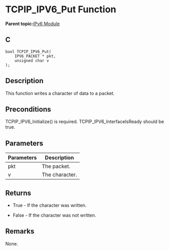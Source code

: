 # TCPIP\_IPV6\_Put Function

**Parent topic:**[IPv6 Module](GUID-F2484EF9-7914-43EE-A5B7-4FFDC27C8135.md)

## C

```
bool TCPIP_IPV6_Put(
    IPV6_PACKET * pkt, 
    unsigned char v
);
```

## Description

This function writes a character of data to a packet.

## Preconditions

TCPIP\_IPV6\_Initialize\(\) is required. TCPIP\_IPV6\_InterfaceIsReady should be true.

## Parameters

|Parameters|Description|
|----------|-----------|
|pkt|The packet.|
|v|The character.|

## Returns

-   True - If the character was written.

-   False - If the character was not written.


## Remarks

None.

